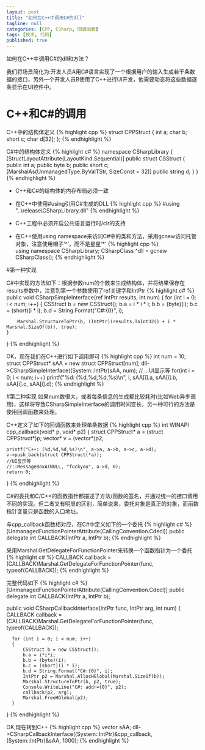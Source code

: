 ```yaml
---
layout: post
title: "如何在C++中调用C#的dll"
tagline: null
categories: [CPP, CSharp, 回调函数]
tags: [技术, 代码]
published: true
---
```


如何在C++中调用C#的dll和方法？

我们将场景简化为:开发人员A用C#语言实现了一个根据用户的输入生成若干条数据的接口，另外一个开发人员B使用了C++进行UI开发，他需要动态将这些数据逐条显示在UI控件中。

# C++和C#的调用

C++中的结构体定义
{% highlight cpp %} 
struct CPPStruct
{
	int a;
	char b;
	short c;
	char d[32];
};
{% endhighlight %}

C#中的结构体定义
{% highlight c# %} 
namespace CSharpLibrary
{
    [StructLayoutAttribute(LayoutKind.Sequential)]
    public struct CSStruct
    {
        public int a;
        public byte b;
        public short c;
        [MarshalAs(UnmanagedType.ByValTStr, SizeConst = 32)]
        public string d; 
    }
}
{% endhighlight %} 

 * C++和C#的结构体的内存布局必须一致

 * 在C++中使用#using引用C#生成的DLL
{% highlight cpp %} 
  #using "..\release\CSharpLibrary.dll" 
{% endhighlight %} 

 * C++工程中必须开启公共语言运行时/clr的支持
 
 * 在C++使用using namespace来访问C#中的类和方法，采用gcnew访问托管对象，注意使用帽子‘^’，而不是星星‘*’
{% highlight cpp %}  
    using namespace CSharpLibrary; 
    CSharpClass ^dll = gcnew CSharpClass(); 
{% endhighlight %} 

#第一种实现

C#中实现的方法如下：根据参数num的个数来生成结构体，并将结果保存在results参数中，注意到第一个参数使用了ref关键字和IntPtr
{% highlight c# %} 
public void CSharpSimpleInterface(ref IntPtr results, int num)
{
    for (int i = 0; i < num; i++)
    {
        CSStruct b = new CSStruct();
        b.a = i * i * i;
        b.b = (byte)(i);
        b.c = (short)(i * i);
        b.d = String.Format("C#:{0}", i);

        Marshal.StructureToPtr(b, (IntPtr)(results.ToInt32() + i * Marshal.SizeOf(b)), true);
    }
}
{% endhighlight %} 
    

OK，现在我们在C++进行如下调用即可
{% highlight cpp %} 
int num = 10;
struct CPPStruct* sAA = new struct CPPStruct[num];
dll->CSharpSimpleInterface((System::IntPtr)sAA, num);
//
...UI显示等
for(int i = 0; i < num; i++)
	printf("%d: (%d,%d,%d,%s)\n", i, sAA[i].a, sAA[i].b, sAA[i].c, sAA[i].d);
{% endhighlight %}
		
#第二种实现
如果num数很大，或者每条信息的生成都比较耗时(比如Web异步调用)，这样将导致CSharpSimpleInterface的调用时间变长，另一种可行的方法是使用回调函数来处理。

C++定义了如下的回调函数来处理单条数据
{% highlight cpp %} 
int WINAPI cpp_callback(void* p, void* p2)
{
	struct CPPStruct* a = (struct CPPStruct*)p;
	vector<CPPStruct>* v = (vector<CPPStruct>*)p2;

	printf("C++: (%d,%d,%d,%s)\n", a->a, a->b, a->c, a->d);
	v->push_back(struct CPPStruct(*a));
	//UI显示等
	//::MessageBoxA(NULL, "fuckyou", a->d, 0);
	return 0;
}
{% endhighlight %}

C#的委托和C/C++的函数指针都描述了方法/函数的签名，并通过统一的接口调用不同的实现。但二者又有明显的区别，简单说来，委托对象是真正的对象，而函数指针变量只是函数的入口地址。

与cpp_callback函数相对应，在C#中定义如下的一个委托
{% highlight c# %} 
    [UnmanagedFunctionPointerAttribute(CallingConvention.Cdecl)]
    public delegate int CALLBACK(IntPtr a, IntPtr b);
{% endhighlight %} 
  
采用Marshal.GetDelegateForFunctionPointer来转换一个函数指针为一个委托
{% highlight c# %} 
    CALLBACK callback = (CALLBACK)Marshal.GetDelegateForFunctionPointer(func, typeof(CALLBACK));
{% endhighlight %} 
 
完整代码如下
{% highlight c# %} 
  [UnmanagedFunctionPointerAttribute(CallingConvention.Cdecl)]
  public delegate int CALLBACK(IntPtr a, IntPtr b);

  public void CSharpCallbackInterface(IntPtr func, IntPtr arg, int num)
  {
      CALLBACK callback = (CALLBACK)Marshal.GetDelegateForFunctionPointer(func, typeof(CALLBACK));
      
      for (int i = 0; i < num; i++)
      {
          CSStruct b = new CSStruct();
          b.a = i*i*i;
          b.b = (byte)(i);
          b.c = (short)(i * i);
          b.d = String.Format("C#:{0}", i);
          IntPtr p2 = Marshal.AllocHGlobal(Marshal.SizeOf(b));
          Marshal.StructureToPtr(b, p2, true);
          Console.WriteLine("C#: addr={0}", p2);
          callback(p2, arg);
          Marshal.FreeHGlobal(p2);
      } 
  }
{% endhighlight %} 
 
  OK,现在转到C++
  {% highlight cpp %} 
  vector<struct CPPStruct> sAA;
  dll->CSharpCallbackInterface((System::IntPtr)&cpp_callback, (System::IntPtr)&sAA, 1000);
  {% endhighlight %}

